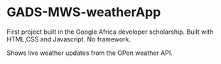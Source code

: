 # GADS-MWS-weatherApp
First project built in the Google Africa developer scholarship.
Built with HTML,CSS and Javascript. No framework.

Shows live weather updates from the OPen weather API.
